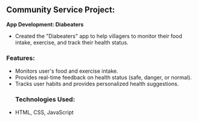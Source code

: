 ## Community Service Project:
**App Development: Diabeaters**
- Created the "Diabeaters" app to help villagers to monitor their food intake, exercise, and track their health status.<br>
### Features:
- Monitors user's food and exercise intake.
- Provides real-time feedback on health status (safe, danger, or normal).
- Tracks user habits and provides personalized health suggestions.
  ### Technologies Used:
- HTML, CSS, JavaScript
